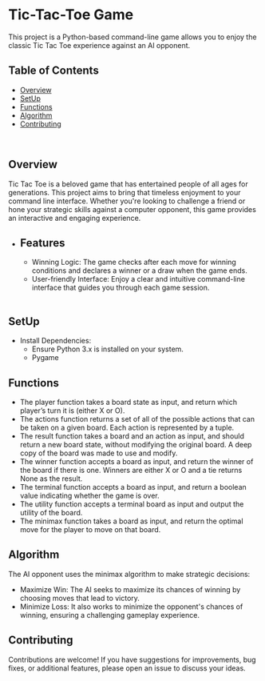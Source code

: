 # Tic-Tac-Toe Game 
This project is a Python-based command-line game allows you to enjoy the classic Tic Tac Toe experience against an AI opponent.

## Table of Contents
- [Overview](#overview)
- [SetUp](#setup)
- [Functions](#functions)
- [Algorithm](#algorithm)
- [Contributing](#contributing)

<br>
    
## Overview
Tic Tac Toe is a beloved game that has entertained people of all ages for generations. This project aims to bring that timeless enjoyment to your command line interface. Whether you're looking to challenge a friend or hone your strategic skills against a computer opponent, this game provides an interactive and engaging experience.

- ## Features
  - Winning Logic: The game checks after each move for winning conditions and declares a winner or a draw when the game ends.
  - User-friendly Interface: Enjoy a clear and intuitive command-line interface that guides you through each game session.
    <br>
    <br>

## SetUp
- Install Dependencies:
  - Ensure Python 3.x is installed on your system.
  - Pygame

## Functions
- The player function takes a board state as input, and return which player’s turn it is (either X or O).
- The actions function returns a set of all of the possible actions that can be taken on a given board. Each action is represented by a tuple.
- The result function takes a board and an action as input, and should return a new board state, without modifying the original board. A deep copy of the board was made to use and modify.
- The winner function accepts a board as input, and return the winner of the board if there is one. Winners are either X or O and a tie returns None as the result.
- The terminal function accepts a board as input, and return a boolean value indicating whether the game is over.
- The utility function accepts a terminal board as input and output the utility of the board.
- The minimax function takes a board as input, and return the optimal move for the player to move on that board.

## Algorithm
The AI opponent uses the minimax algorithm to make strategic decisions:

- Maximize Win: The AI seeks to maximize its chances of winning by choosing moves that lead to victory.
- Minimize Loss: It also works to minimize the opponent's chances of winning, ensuring a challenging gameplay experience.

## Contributing
Contributions are welcome! If you have suggestions for improvements, bug fixes, or additional features, please open an issue to discuss your ideas.
